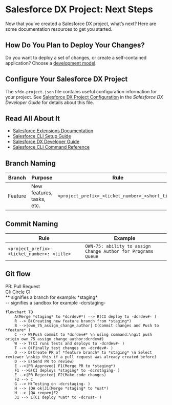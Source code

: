 # Salesforce DX Project: Next Steps

Now that you’ve created a Salesforce DX project, what’s next? Here are some documentation resources to get you started.

## How Do You Plan to Deploy Your Changes?

Do you want to deploy a set of changes, or create a self-contained application? Choose a [development model](https://developer.salesforce.com/tools/vscode/en/user-guide/development-models).

## Configure Your Salesforce DX Project

The `sfdx-project.json` file contains useful configuration information for your project. See [Salesforce DX Project Configuration](https://developer.salesforce.com/docs/atlas.en-us.sfdx_dev.meta/sfdx_dev/sfdx_dev_ws_config.htm) in the _Salesforce DX Developer Guide_ for details about this file.

## Read All About It

- [Salesforce Extensions Documentation](https://developer.salesforce.com/tools/vscode/)
- [Salesforce CLI Setup Guide](https://developer.salesforce.com/docs/atlas.en-us.sfdx_setup.meta/sfdx_setup/sfdx_setup_intro.htm)
- [Salesforce DX Developer Guide](https://developer.salesforce.com/docs/atlas.en-us.sfdx_dev.meta/sfdx_dev/sfdx_dev_intro.htm)
- [Salesforce CLI Command Reference](https://developer.salesforce.com/docs/atlas.en-us.sfdx_cli_reference.meta/sfdx_cli_reference/cli_reference.htm)

## Branch Naming

| Branch  | Purpose                                                                            | Rule                            | Example                 |
|---------|------------------------------------------------------------------------------------|---------------------------------|-------------------------|
| Feature | New features, tasks, etc.                                                          | `<project_prefix>_<ticket_number>_<short_title>` | `own_75_assign_change_author` |

## Commit Naming

| Rule                            | Example                 |
|---------------------------------|-------------------------|
| `<project_prefix>-<ticket_number>: <title>` | `OWN-75: ability to assign Change Author for Programs Queue` |

## Git flow
PR: Pull Request
<br >CI: Circle CI
<br >** signifies a branch for example: \*staging\*
<br >-- signifies a sandbox for example -dcrstaging-

```mermaid
flowchart TB
    A(Merge *staging* to *dcrdev#*) --> R(CI deploy to -dcrdev#- )
    R --> B(Creating new feature branch from *staging*)
    B -->|own_75_assign_change_author| C(Commit changes and Push to *feature* )
    C --> W(Push commit to *dcrdev#* \n using command:\ngit push origin own_75_assign_change_author:dcrdev#)
    W --> T(CI runs tests and deploys to -dcrdev#- )
    T --> O(Finally test changes on -dcrdev#- )
    O --> D(Create PR of *feature branch* to *staging* \n Select reviewer \nskip this if a pull request was already created before)
    D --> E(Send PR to review)
    E -->|PR Approved| F1(Merge PR to *staging*)
    F1 -->G(CI deploys *staging* to -dcrstaging- )
    E -->|PR Rejected| F2(Make code changes)
    F2 --> C
    G --> H(Testing on -dcrstaging- )
    H --> |QA ok|J1(Merge *staging* to *uat*)
    H --> |QA reopen|F2
    J1 --> L(CI deploy *uat* to -dcruat- )
